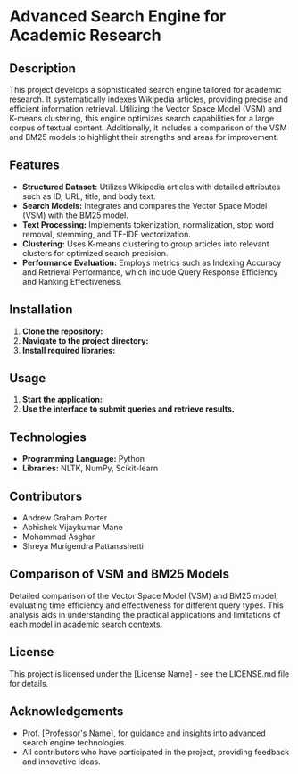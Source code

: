 # Advanced Search Engine for Academic Research

## Description
This project develops a sophisticated search engine tailored for academic research. It systematically indexes Wikipedia articles, providing precise and efficient information retrieval. Utilizing the Vector Space Model (VSM) and K-means clustering, this engine optimizes search capabilities for a large corpus of textual content. Additionally, it includes a comparison of the VSM and BM25 models to highlight their strengths and areas for improvement.

## Features
- **Structured Dataset:** Utilizes Wikipedia articles with detailed attributes such as ID, URL, title, and body text.
- **Search Models:** Integrates and compares the Vector Space Model (VSM) with the BM25 model.
- **Text Processing:** Implements tokenization, normalization, stop word removal, stemming, and TF-IDF vectorization.
- **Clustering:** Uses K-means clustering to group articles into relevant clusters for optimized search precision.
- **Performance Evaluation:** Employs metrics such as Indexing Accuracy and Retrieval Performance, which include Query Response Efficiency and Ranking Effectiveness.

## Installation
1. **Clone the repository:**
2. **Navigate to the project directory:**
3. **Install required libraries:**

## Usage
1. **Start the application:**
2. **Use the interface to submit queries and retrieve results.**

## Technologies
- **Programming Language:** Python
- **Libraries:** NLTK, NumPy, Scikit-learn

## Contributors
- Andrew Graham Porter
- Abhishek Vijaykumar Mane
- Mohammad Asghar
- Shreya Murigendra Pattanashetti

## Comparison of VSM and BM25 Models
Detailed comparison of the Vector Space Model (VSM) and BM25 model, evaluating time efficiency and effectiveness for different query types. This analysis aids in understanding the practical applications and limitations of each model in academic search contexts.

## License
This project is licensed under the [License Name] - see the LICENSE.md file for details.

## Acknowledgements
- Prof. [Professor's Name], for guidance and insights into advanced search engine technologies.
- All contributors who have participated in the project, providing feedback and innovative ideas.

